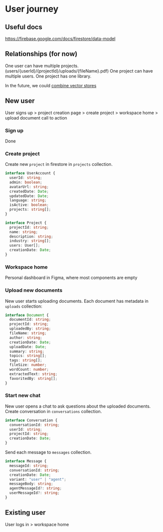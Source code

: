 # User journey

## Useful docs

https://firebase.google.com/docs/firestore/data-model

## Relationships (for now)

One user can have multiple projects. (users/{userId}/{projectId}/uploads/{fileName}.pdf)
One project can have multiple users.
One project has one library.

In the future, we could [combine vector stores](https://python.langchain.com/docs/modules/agents/how_to/agent_vectorstore)

## New user

User signs up > project creation page > create project > workspace home > upload document call to action

### Sign up

Done

### Create project

Create new `project` in firestore in `projects` collection.

```ts
interface UserAccount {
  userId: string;
  admin: boolean;
  avatarUrl: string;
  createdDate: Date;
  updatedDate: Date;
  language: string;
  isActive: boolean;
  projects: string[];
}
```

```ts
interface Project {
  projectId: string;
  name: string;
  description: string;
  industry: string[];
  users: User[];
  creationDate: Date;
}
```

### Workspace home

Personal dashboard in Figma, where most components are empty

### Upload new documents

New user starts uploading documents. Each document has metadata in `uploads` collection:

```ts
interface Document {
  documentId: string;
  projectId: string;
  uploadedBy: string;
  fileName: string;
  author: string;
  creationDate: Date;
  uploadDate: Date;
  summary: string;
  topics: string[];
  tags: string[];
  fileSize: number;
  wordCount: number;
  extractedText: string;
  favoritedBy: string[];
}
```

### Start new chat

New user opens a chat to ask questions about the uploaded documents. Create conversation in `conversations` collection.

```ts
interface Conversation {
  conversationId: string;
  userId: string;
  projectId: string;
  creationDate: Date;
}
```

Send each message to `messages` collection.

```ts
interface Message {
  messageId: string;
  conversationId: string;
  creationDate: Date;
  variant: "user" | "agent";
  messageBody: string;
  agentMessageId?: string;
  userMessageId?: string;
}
```

## Existing user

User logs in > workspace home
